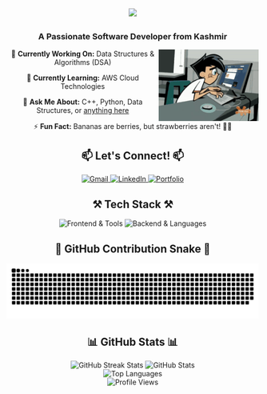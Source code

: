 <h1 align="center"> <img src="https://readme-typing-svg.herokuapp.com/?font=Righteous&size=35&center=true&vCenter=true&width=500&height=70&duration=2000&lines=Hi+There!+👋;+I'm+Sahil+Rashid!;"/> </h1><h3 align="center">A Passionate Software Developer from Kashmir </h3>
<div align="center"> <img src="mynew.gif" alt="Coding Animation" width="200" align="right"/> <p>🔭 <strong>Currently Working On:</strong> Data Structures & Algorithms (DSA)</p> <p>🌱 <strong>Currently Learning:</strong> AWS Cloud Technologies</p> <p>💬 <strong>Ask Me About:</strong> C++, Python, Data Structures, or <a href="https://github.com/sahilrashid10/sahilrashid10/issues">anything here</a></p> <p>⚡ <strong>Fun Fact:</strong> Bananas are berries, but strawberries aren't! 🍌🍓</p> </div>
<h2 align="center">📫 Let's Connect! 📫</h2> <div align="center"> <a href="mailto:srashid_be22@thapar.edu"> <img src="https://img.shields.io/badge/Gmail-D14836?style=for-the-badge&logo=gmail&logoColor=white" alt="Gmail"/> </a> <a href="https://linkedin.com/in/sahil-rashid-211304323/" target="_blank"> <img src="https://img.shields.io/badge/LinkedIn-0077B5?style=for-the-badge&logo=linkedin&logoColor=white" alt="LinkedIn"/> </a> <a href="https://sahilrashid10.github.io" target="_blank"> <img src="https://img.shields.io/badge/Portfolio-FF5722?style=for-the-badge&logo=todoist&logoColor=white" alt="Portfolio"/> </a> </div>
<h2 align="center">⚒️ Tech Stack ⚒️</h2> <div align="center"> <img src="https://skillicons.dev/icons?i=react,bootstrap,mui,html,css,vscode,github,figma,tailwind,git,r" alt="Frontend & Tools"/> <img src="https://skillicons.dev/icons?i=nodejs,python,javascript,typescript,express,mongodb,c,mysql" alt="Backend & Languages"/> </div>
<h2 align="center">🐍 GitHub Contribution Snake 🐍</h2> <div align="center"> <img src="https://github.com/sahilrashid10/sahilrashid10/blob/output/github-snake-dark.svg" alt="GitHub Contribution Snake"/> </div>
<h2 align="center">📊 GitHub Stats 📊</h2> <div align="center"> <img width=390 src="https://github-readme-streak-stats-salesp07.vercel.app/?user=sahilrashid10&count_private=true&theme=react&border_radius=10" alt="GitHub Streak Stats"/> <img width=390 src="https://github-readme-stats-salesp07.vercel.app/api?username=sahilrashid10&count_private=true&show_icons=true&theme=react&rank_icon=github&border_radius=10" alt="GitHub Stats"/> <br/> <img width=325 src="https://github-readme-stats-salesp07.vercel.app/api/top-langs/?username=sahilrashid10&hide=HTML&langs_count=8&layout=compact&theme=react&border_radius=10&size_weight=0.5&count_weight=0.5&exclude_repo=github-readme-stats" alt="Top Languages"/> </div>
<div align="center"> <img src="https://visitor-badge.laobi.icu/badge?page_id=sahilrashid10.sahilrashid10" alt="Profile Views"/> </div>
